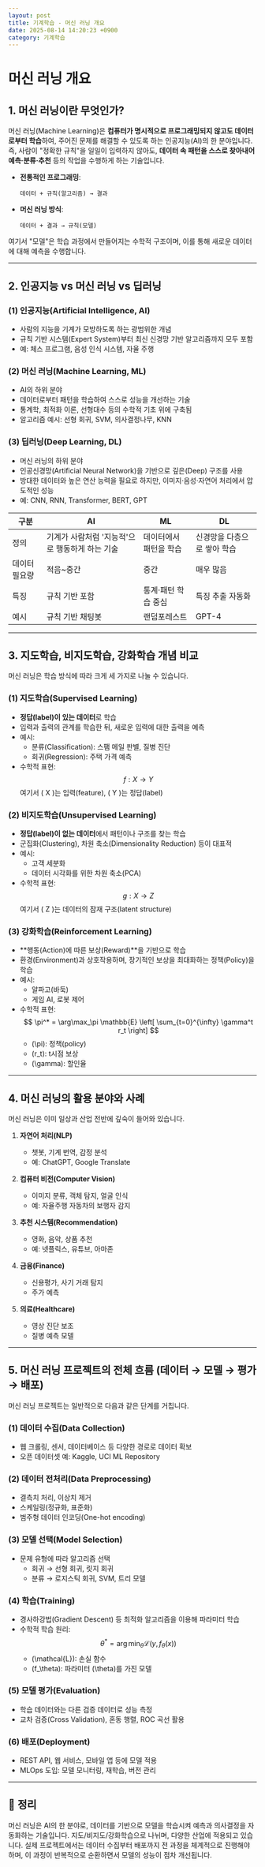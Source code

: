 ```yaml
---
layout: post
title: 기계학습 - 머신 러닝 개요
date: 2025-08-14 14:20:23 +0900
category: 기계학습
---
```

# 머신 러닝 개요

## 1. 머신 러닝이란 무엇인가?

머신 러닝(Machine Learning)은 **컴퓨터가 명시적으로 프로그래밍되지 않고도 데이터로부터 학습**하여, 주어진 문제를 해결할 수 있도록 하는 인공지능(AI)의 한 분야입니다.  
즉, 사람이 "정확한 규칙"을 일일이 입력하지 않아도, **데이터 속 패턴을 스스로 찾아내어 예측·분류·추천** 등의 작업을 수행하게 하는 기술입니다.

- **전통적인 프로그래밍**:  
  ```plaintext
  데이터 + 규칙(알고리즘) → 결과
  ```
- **머신 러닝 방식**:  
  ```plaintext
  데이터 + 결과 → 규칙(모델)
  ```

여기서 "모델"은 학습 과정에서 만들어지는 수학적 구조이며, 이를 통해 새로운 데이터에 대해 예측을 수행합니다.

---

## 2. 인공지능 vs 머신 러닝 vs 딥러닝

### (1) 인공지능(Artificial Intelligence, AI)
- 사람의 지능을 기계가 모방하도록 하는 광범위한 개념
- 규칙 기반 시스템(Expert System)부터 최신 신경망 기반 알고리즘까지 모두 포함
- 예: 체스 프로그램, 음성 인식 시스템, 자율 주행

### (2) 머신 러닝(Machine Learning, ML)
- AI의 하위 분야
- 데이터로부터 패턴을 학습하여 스스로 성능을 개선하는 기술
- 통계학, 최적화 이론, 선형대수 등의 수학적 기초 위에 구축됨
- 알고리즘 예시: 선형 회귀, SVM, 의사결정나무, KNN

### (3) 딥러닝(Deep Learning, DL)
- 머신 러닝의 하위 분야
- 인공신경망(Artificial Neural Network)을 기반으로 깊은(Deep) 구조를 사용
- 방대한 데이터와 높은 연산 능력을 필요로 하지만, 이미지·음성·자연어 처리에서 압도적인 성능
- 예: CNN, RNN, Transformer, BERT, GPT

| 구분 | AI | ML | DL |
|------|----|----|----|
| 정의 | 기계가 사람처럼 '지능적'으로 행동하게 하는 기술 | 데이터에서 패턴을 학습 | 신경망을 다층으로 쌓아 학습 |
| 데이터 필요량 | 적음~중간 | 중간 | 매우 많음 |
| 특징 | 규칙 기반 포함 | 통계·패턴 학습 중심 | 특징 추출 자동화 |
| 예시 | 규칙 기반 채팅봇 | 랜덤포레스트 | GPT-4 |

---

## 3. 지도학습, 비지도학습, 강화학습 개념 비교

머신 러닝은 학습 방식에 따라 크게 세 가지로 나눌 수 있습니다.

### (1) 지도학습(Supervised Learning)
- **정답(label)이 있는 데이터**로 학습
- 입력과 출력의 관계를 학습한 뒤, 새로운 입력에 대한 출력을 예측
- 예시:
  - 분류(Classification): 스팸 메일 판별, 질병 진단
  - 회귀(Regression): 주택 가격 예측
- 수학적 표현:
  $$ f: X \to Y $$
  여기서 \( X \)는 입력(feature), \( Y \)는 정답(label)

### (2) 비지도학습(Unsupervised Learning)
- **정답(label)이 없는 데이터**에서 패턴이나 구조를 찾는 학습
- 군집화(Clustering), 차원 축소(Dimensionality Reduction) 등이 대표적
- 예시:
  - 고객 세분화
  - 데이터 시각화를 위한 차원 축소(PCA)
- 수학적 표현:
  $$ g: X \to Z $$
  여기서 \( Z \)는 데이터의 잠재 구조(latent structure)

### (3) 강화학습(Reinforcement Learning)
- **행동(Action)에 따른 보상(Reward)**을 기반으로 학습
- 환경(Environment)과 상호작용하며, 장기적인 보상을 최대화하는 정책(Policy)을 학습
- 예시:
  - 알파고(바둑)
  - 게임 AI, 로봇 제어
- 수학적 표현:
  $$ \pi^* = \arg\max_\pi \mathbb{E} \left[ \sum_{t=0}^{\infty} \gamma^t r_t \right] $$
  - \(\pi\): 정책(policy)
  - \(r_t\): t시점 보상
  - \(\gamma\): 할인율

---

## 4. 머신 러닝의 활용 분야와 사례

머신 러닝은 이미 일상과 산업 전반에 깊숙이 들어와 있습니다.

1. **자연어 처리(NLP)**
   - 챗봇, 기계 번역, 감정 분석
   - 예: ChatGPT, Google Translate

2. **컴퓨터 비전(Computer Vision)**
   - 이미지 분류, 객체 탐지, 얼굴 인식
   - 예: 자율주행 자동차의 보행자 감지

3. **추천 시스템(Recommendation)**
   - 영화, 음악, 상품 추천
   - 예: 넷플릭스, 유튜브, 아마존

4. **금융(Finance)**
   - 신용평가, 사기 거래 탐지
   - 주가 예측

5. **의료(Healthcare)**
   - 영상 진단 보조
   - 질병 예측 모델

---

## 5. 머신 러닝 프로젝트의 전체 흐름 (데이터 → 모델 → 평가 → 배포)

머신 러닝 프로젝트는 일반적으로 다음과 같은 단계를 거칩니다.

### (1) 데이터 수집(Data Collection)
- 웹 크롤링, 센서, 데이터베이스 등 다양한 경로로 데이터 확보
- 오픈 데이터셋 예: Kaggle, UCI ML Repository

### (2) 데이터 전처리(Data Preprocessing)
- 결측치 처리, 이상치 제거
- 스케일링(정규화, 표준화)
- 범주형 데이터 인코딩(One-hot encoding)

### (3) 모델 선택(Model Selection)
- 문제 유형에 따라 알고리즘 선택
  - 회귀 → 선형 회귀, 릿지 회귀
  - 분류 → 로지스틱 회귀, SVM, 트리 모델

### (4) 학습(Training)
- 경사하강법(Gradient Descent) 등 최적화 알고리즘을 이용해 파라미터 학습
- 수학적 학습 원리:
  $$ \theta^* = \arg\min_\theta \mathcal{L}(y, f_\theta(x)) $$
  - \(\mathcal{L}\): 손실 함수
  - \(f_\theta\): 파라미터 \(\theta\)를 가진 모델

### (5) 모델 평가(Evaluation)
- 학습 데이터와는 다른 검증 데이터로 성능 측정
- 교차 검증(Cross Validation), 혼동 행렬, ROC 곡선 활용

### (6) 배포(Deployment)
- REST API, 웹 서비스, 모바일 앱 등에 모델 적용
- MLOps 도입: 모델 모니터링, 재학습, 버전 관리

---

## 📌 정리
머신 러닝은 AI의 한 분야로, 데이터를 기반으로 모델을 학습시켜 예측과 의사결정을 자동화하는 기술입니다. 지도/비지도/강화학습으로 나뉘며, 다양한 산업에 적용되고 있습니다. 실제 프로젝트에서는 데이터 수집부터 배포까지 전 과정을 체계적으로 진행해야 하며, 이 과정이 반복적으로 순환하면서 모델의 성능이 점차 개선됩니다.